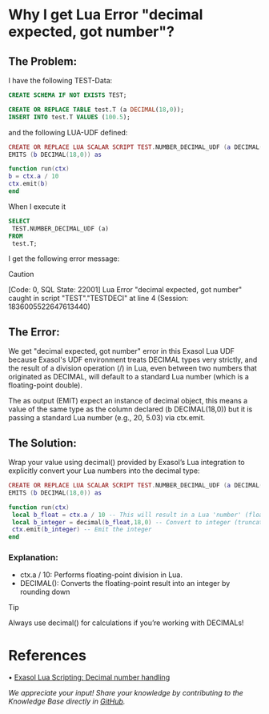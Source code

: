 # Why I get Lua Error "decimal expected, got number"?
## The Problem: 
I have the following TEST-Data:

```sql
CREATE SCHEMA IF NOT EXISTS TEST;

CREATE OR REPLACE TABLE test.T (a DECIMAL(18,0));
INSERT INTO test.T VALUES (100.5);
```
 and the following LUA-UDF defined:
 
 ```lua
CREATE OR REPLACE LUA SCALAR SCRIPT TEST.NUMBER_DECIMAL_UDF (a DECIMAL(18,0))
EMITS (b DECIMAL(18,0)) as

function run(ctx)
 b = ctx.a / 10 
 ctx.emit(b)
end
```

When I execute it 

```sql
SELECT 
 TEST.NUMBER_DECIMAL_UDF (a) 
FROM 
 test.T;
```

I get the following error message:

> [!CAUTION]
> [Code: 0, SQL State: 22001] Lua Error "decimal expected, got number" caught in script "TEST"."TESTDECI" at line 4 (Session: 1836005522647613440)

## The Error: 
We get "decimal expected, got number" error in this Exasol Lua UDF because Exasol's UDF environment treats DECIMAL types very strictly, and the result of a division operation (/) in Lua, even between two numbers that originated as DECIMAL, will default to a standard Lua number (which is a floating-point double).

The as output (EMIT) expect an instance of decimal object, this means a value of the same type as the column declared (b DECIMAL(18,0)) but it is passing a standard Lua number (e.g., 20, 5.03) via ctx.emit.

## The Solution: 
Wrap your value using decimal() provided by Exasol’s Lua integration to explicitly convert your Lua numbers into the decimal type:

```lua
CREATE OR REPLACE LUA SCALAR SCRIPT TEST.NUMBER_DECIMAL_UDF (a DECIMAL(18,0))
EMITS (b DECIMAL(18,0)) as

function run(ctx)
 local b_float = ctx.a / 10 -- This will result in a Lua 'number' (float)
 local b_integer = decimal(b_float,18,0) -- Convert to integer (truncates decimal part)
 ctx.emit(b_integer) -- Emit the integer
end
```
### Explanation:
*	ctx.a / 10: Performs floating-point division in Lua.
*	DECIMAL(): Converts the floating-point result into an integer by rounding down

> [!TIP]
> Always use decimal() for calculations if you’re working with DECIMALs!

# References
•	[Exasol Lua Scripting: Decimal number handling](https://docs.exasol.com/db/latest/sql_reference/script_languages/lua/lua_decimal_numbers.htm)

*We appreciate your input! Share your knowledge by contributing to the Knowledge Base directly in [GitHub](https://github.com/exasol/public-knowledgebase).*
